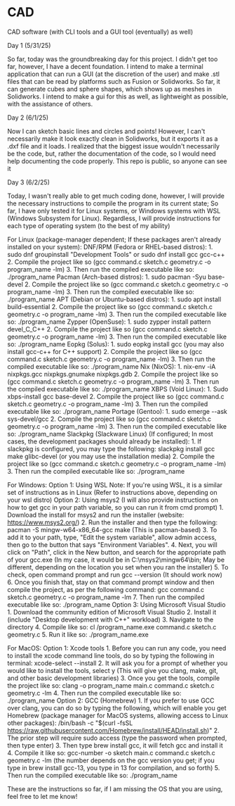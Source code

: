 # CAD
CAD software (with CLI tools and a GUI tool (eventually) as well)

Day 1 (5/31/25)

So far, today was the groundbreaking day for this project. I didn't get too far, however, I have a decent foundation. I intend to make a terminal application that can run a GUI (at the discretion of the user) and make .stl files that can be read by platforms such as Fusion or Solidworks. So far, it can generate cubes and sphere shapes, which shows up as meshes in Solidworks. I intend to make a gui for this as well, as lightweight as possible, with the assistance of others.

Day 2 (6/1/25)

Now I can sketch basic lines and circles and points! However, I can't necessarily make it look exactly clean in Solidworks, but it exports it as a .dxf file and it loads. I realized that the biggest issue wouldn't necessarily be the code, but, rather the documentation of the code, so I would need help documenting the code properly. This repo is public, so anyone can see it


Day 3 (6/2/25)

Today, I wasn't really able to get much coding done, however, I will provide the necessary instructions to compile the program in its current state; So far, I have only tested it for Linux systems, or Windows systems with WSL (Windows Subsystem for Linux). Regardless, I will provide instructions for each type of operating system (to the best of my ability)

For Linux (package-manager dependent; If these packages aren't already installed on your system):
DNF/RPM (Fedora or RHEL-based distros):
    1. sudo dnf groupinstall "Development Tools" or sudo dnf install gcc gcc-c++
    2. Compile the project like so (gcc command.c sketch.c geometry.c -o program_name -lm)
    3. Then run the compiled executable like so: ./program_name
Pacman (Arch-based distros):
    1. sudo pacman -Syu base-devel
    2. Compile the project like so (gcc command.c sketch.c geometry.c -o program_name -lm)
    3. Then run the compiled executable like so: ./program_name
APT (Debian or Ubuntu-based distros):
    1. sudo apt install build-essential
    2. Compile the project like so (gcc command.c sketch.c geometry.c -o program_name -lm)
    3. Then run the compiled executable like so: ./program_name
Zypper (OpenSuse):
    1. sudo zypper install pattern devel_C_C++
    2. Compile the project like so (gcc command.c sketch.c geometry.c -o program_name -lm)
    3. Then run the compiled executable like so: ./program_name
Eopkg (Solus):
    1. sudo eopkg install gcc (you may also install gcc-c++ for C++ support)
    2. Compile the project like so (gcc command.c sketch.c geometry.c -o program_name -lm)
    3. Then run the compiled executable like so: ./program_name
Nix (NixOS):
    1. nix-env -iA nixpkgs.gcc nixpkgs.gnumake nixpkgs.gdb
    2. Compile the project like so (gcc command.c sketch.c geometry.c -o program_name -lm)
    3. Then run the compiled executable like so: ./program_name
XBPS (Void Linux):
    1. Sudo xbps-install gcc base-devel
    2. Compile the project like so (gcc command.c sketch.c geometry.c -o program_name -lm)
    3. Then run the compiled executable like so: ./program_name
Portage (Gentoo):
    1. sudo emerge --ask sys-devel/gcc
    2. Compile the project like so (gcc command.c sketch.c geometry.c -o program_name -lm)
    3. Then run the compiled executable like so: ./program_name
Slackpkg (Slackware Linux) (If configured; In most cases, the development packages should already be installed):
    1. If slackpkg is configured, you may type the following: slackpkg install gcc make glibc-devel (or you may use the installation media)
    2. Compile the project like so (gcc command.c sketch.c geometry.c -o program_name -lm)
    3. Then run the compiled executable like so: ./program_name
 

For Windows:
Option 1: Using WSL
    Note: If you're using WSL, it is a similar set of instructions as in Linux (Refer to instructions above, depending on your wsl distro)
Option 2: Using msys2 (I will also provide instructions on how to get gcc in your path variable, so you can run it from cmd prompt)
    1. Download the install for msys2 and run the installer (website: https://www.msys2.org/)
    2. Run the installer and then type the following: pacman -S mingw-w64-x86_64-gcc make (This is pacman-based)
    3. To add it to your path, type, "Edit the system variable", allow admin access, then go to the button that says "Environment Variables".
    4. Next, you will click on "Path", click in the New button, and search for the appropriate path of your gcc.exe (In my case, it would be in C:\msys2\mingw64\bin; May be different, depending on the location you set when you ran the installer)
    5. To check, open command prompt and run gcc --version (It should work now)
    6. Once you finish that, stay on that command prompt window and then compile the project, as per the following command: gcc command.c sketch.c geometry.c -o program_name -lm
    7. Then run the compiled executable like so: ./program_name 
Option 3: Using Microsoft Visual Studio
    1. Download the community edition of Microsoft Visual Studio
    2. Install it (include "Desktop development with C++" workload)
    3. Navigate to the directory
    4. Compile like so: cl /program_name.exe command.c sketch.c geometry.c
    5. Run it like so: ./program_name.exe

For MacOS:
    Option 1: Xcode tools
        1. Before you can run any code, you need to install the xcode command line tools, do so by typing the following in terminal: xcode-select --install
        2. It will ask you for a prompt of whether you would like to install the tools, select y (This will give you clang, make, git, and other basic development libraries)
        3. Once you get the tools, compile the project like so: clang -o program_name main.c command.c sketch.c geometry.c -lm
        4. Then run the compiled executable like so: ./program_name
    Option 2: GCC (Homebrew)
        1. If you prefer to use GCC over clang, you can do so by typing the following, which will enable you get Homebrew (package manager for MacOS systems, allowing access to Linux other packages): /bin/bash -c "$(curl -fsSL https://raw.githubusercontent.com/Homebrew/install/HEAD/install.sh)"
        2. The prior step will require sudo access (type the password when prompted, then type enter)
        3. Then type brew install gcc, it will fetch gcc and install it
        4. Compile it like so: gcc-number -o sketch main.c command.c sketch.c geometry.c -lm (the number depends on the gcc version you get; if you type in brew install gcc-13, you type in 13 for compilation, and so forth)
        5. Then run the compiled executable like so: ./program_name

These are the instructions so far, if I am missing the OS that you are using, feel free to let me know!
